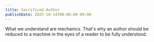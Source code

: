 ```yaml
---
title: Sacrificed Author
publishDate: 2025-10-14T00:00:00-00:00
---
```


What we understand are mechanics. That's why an author should be reduced to a machine
in the eyes of a reader to be fully understood.
